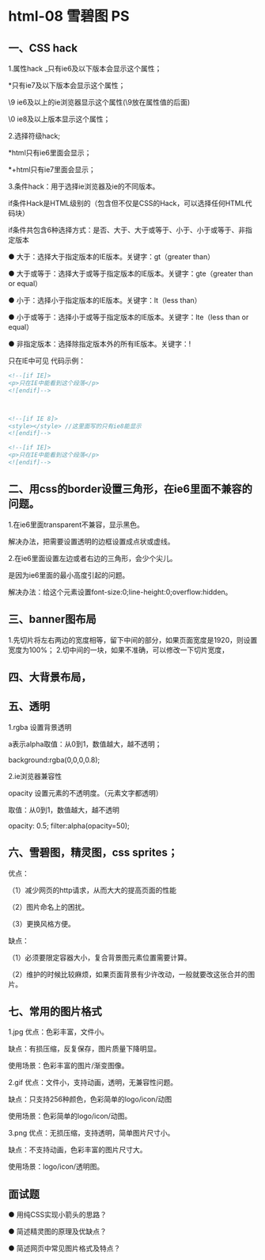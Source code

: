 # html-08 雪碧图 PS
## 一、CSS hack
1.属性hack
_只有ie6及以下版本会显示这个属性；

*只有ie7及以下版本会显示这个属性；

\9 ie6及以上的ie浏览器显示这个属性(\9放在属性值的后面)

\0 ie8及以上版本显示这个属性；


2.选择符级hack;

*html只有ie6里面会显示；

*+html只有ie7里面会显示；

3.条件hack：用于选择ie浏览器及ie的不同版本。

if条件Hack是HTML级别的（包含但不仅是CSS的Hack，可以选择任何HTML代码块）

if条件共包含6种选择方式：是否、大于、大于或等于、小于、小于或等于、非指定版本

● 大于：选择大于指定版本的IE版本。关键字：gt（greater than）

● 大于或等于：选择大于或等于指定版本的IE版本。关键字：gte（greater than or equal）

● 小于：选择小于指定版本的IE版本。关键字：lt（less than）

● 小于或等于：选择小于或等于指定版本的IE版本。关键字：lte（less than or equal）

● 非指定版本：选择除指定版本外的所有IE版本。关键字：!

只在IE中可见 代码示例：

```html
<!--[if IE]>
<p>只在IE中能看到这个段落</p>
<![endif]-->



<!--[if IE 8]>
<style></style> //这里面写的只有ie8能显示
<![endif]-->

<!--[if IE]>
<p>只在IE中能看到这个段落</p>
<![endif]-->
```

## 二、用css的border设置三角形，在ie6里面不兼容的问题。
1.在ie6里面transparent不兼容，显示黑色。

解决办法，把需要设置透明的边框设置成点状或虚线。

2.在ie6里面设置左边或者右边的三角形，会少个尖儿。

是因为ie6里面的最小高度引起的问题。

解决办法：给这个元素设置font-size:0;line-height:0;overflow:hidden。



## 三、banner图布局
1.先切片将左右两边的宽度相等，留下中间的部分，如果页面宽度是1920，则设置宽度为100%；
2.切中间的一块，如果不准确，可以修改一下切片宽度，



## 四、大背景布局，



## 五、透明
1.rgba 设置背景透明

a表示alpha取值：从0到1，数值越大，越不透明；

background:rgba(0,0,0,0.8);

2.ie浏览器兼容性

opacity 设置元素的不透明度。（元素文字都透明）

取值：从0到1，数值越大，越不透明

opacity: 0.5; filter:alpha(opacity=50);



## 六、雪碧图，精灵图，css sprites；
优点：

（1）减少网页的http请求，从而大大的提高页面的性能

（2）图片命名上的困扰。

（3）更换风格方便。

缺点：

（1）必须要限定容器大小，复合背景图元素位置需要计算。

（2）维护的时候比较麻烦，如果页面背景有少许改动，一般就要改这张合并的图片。




## 七、常用的图片格式
1.jpg 优点：色彩丰富，文件小。

缺点：有损压缩，反复保存，图片质量下降明显。

使用场景：色彩丰富的图片/渐变图像。

2.gif 优点：文件小，支持动画，透明，无兼容性问题。

缺点：只支持256种颜色，色彩简单的logo/icon/动图

使用场景：色彩简单的logo/icon/动图。

3.png 优点：无损压缩，支持透明，简单图片尺寸小。

缺点：不支持动画，色彩丰富的图片尺寸大。

使用场景：logo/icon/透明图。




## 面试题
● 用纯CSS实现小箭头的思路？

● 简述精灵图的原理及优缺点？

● 简述网页中常见图片格式及特点？


